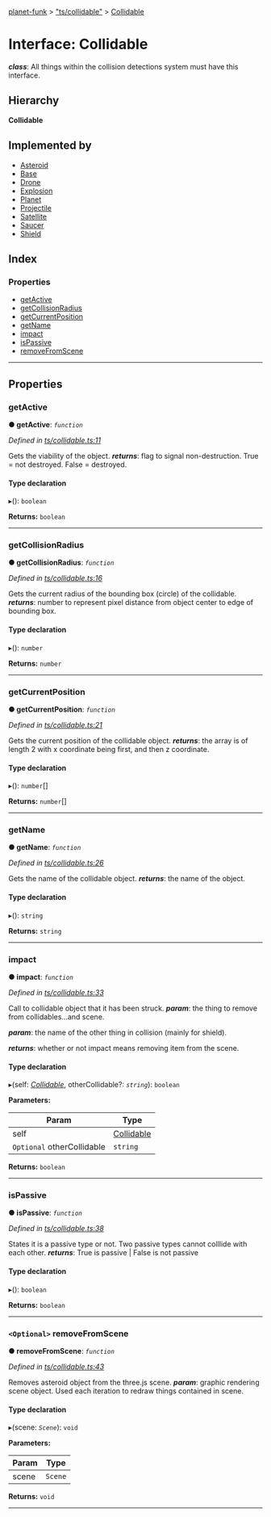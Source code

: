 [planet-funk](../README.md) > ["ts/collidable"](../modules/_ts_collidable_.md) > [Collidable](../interfaces/_ts_collidable_.collidable.md)

# Interface: Collidable

*__class__*: All things within the collision detections system must have this interface.

## Hierarchy

**Collidable**

## Implemented by

* [Asteroid](../classes/_ts_asteroids_asteroid_.asteroid.md)
* [Base](../classes/_ts_player_base_.base.md)
* [Drone](../classes/_ts_weapons_drone_.drone.md)
* [Explosion](../classes/_ts_weapons_explosion_.explosion.md)
* [Planet](../classes/_ts_player_planet_.planet.md)
* [Projectile](../classes/_ts_weapons_projectile_.projectile.md)
* [Satellite](../classes/_ts_player_satellite_.satellite.md)
* [Saucer](../classes/_ts_enemies_saucer_.saucer.md)
* [Shield](../classes/_ts_player_shield_.shield.md)

## Index

### Properties

* [getActive](_ts_collidable_.collidable.md#getactive)
* [getCollisionRadius](_ts_collidable_.collidable.md#getcollisionradius)
* [getCurrentPosition](_ts_collidable_.collidable.md#getcurrentposition)
* [getName](_ts_collidable_.collidable.md#getname)
* [impact](_ts_collidable_.collidable.md#impact)
* [isPassive](_ts_collidable_.collidable.md#ispassive)
* [removeFromScene](_ts_collidable_.collidable.md#removefromscene)

---

## Properties

<a id="getactive"></a>

###  getActive

**● getActive**: *`function`*

*Defined in [ts/collidable.ts:11](https://github.com/WilliamRADFunk/planet-funk/blob/a2fe6bc/src/ts/collidable.ts#L11)*

Gets the viability of the object.
*__returns__*: flag to signal non-destruction. True = not destroyed. False = destroyed.

#### Type declaration
▸(): `boolean`

**Returns:** `boolean`

___
<a id="getcollisionradius"></a>

###  getCollisionRadius

**● getCollisionRadius**: *`function`*

*Defined in [ts/collidable.ts:16](https://github.com/WilliamRADFunk/planet-funk/blob/a2fe6bc/src/ts/collidable.ts#L16)*

Gets the current radius of the bounding box (circle) of the collidable.
*__returns__*: number to represent pixel distance from object center to edge of bounding box.

#### Type declaration
▸(): `number`

**Returns:** `number`

___
<a id="getcurrentposition"></a>

###  getCurrentPosition

**● getCurrentPosition**: *`function`*

*Defined in [ts/collidable.ts:21](https://github.com/WilliamRADFunk/planet-funk/blob/a2fe6bc/src/ts/collidable.ts#L21)*

Gets the current position of the collidable object.
*__returns__*: the array is of length 2 with x coordinate being first, and then z coordinate.

#### Type declaration
▸(): `number`[]

**Returns:** `number`[]

___
<a id="getname"></a>

###  getName

**● getName**: *`function`*

*Defined in [ts/collidable.ts:26](https://github.com/WilliamRADFunk/planet-funk/blob/a2fe6bc/src/ts/collidable.ts#L26)*

Gets the name of the collidable object.
*__returns__*: the name of the object.

#### Type declaration
▸(): `string`

**Returns:** `string`

___
<a id="impact"></a>

###  impact

**● impact**: *`function`*

*Defined in [ts/collidable.ts:33](https://github.com/WilliamRADFunk/planet-funk/blob/a2fe6bc/src/ts/collidable.ts#L33)*

Call to collidable object that it has been struck.
*__param__*: the thing to remove from collidables...and scene.

*__param__*: the name of the other thing in collision (mainly for shield).

*__returns__*: whether or not impact means removing item from the scene.

#### Type declaration
▸(self: *[Collidable](_ts_collidable_.collidable.md)*, otherCollidable?: *`string`*): `boolean`

**Parameters:**

| Param | Type |
| ------ | ------ |
| self | [Collidable](_ts_collidable_.collidable.md) |
| `Optional` otherCollidable | `string` |

**Returns:** `boolean`

___
<a id="ispassive"></a>

###  isPassive

**● isPassive**: *`function`*

*Defined in [ts/collidable.ts:38](https://github.com/WilliamRADFunk/planet-funk/blob/a2fe6bc/src/ts/collidable.ts#L38)*

States it is a passive type or not. Two passive types cannot colllide with each other.
*__returns__*: True is passive | False is not passive

#### Type declaration
▸(): `boolean`

**Returns:** `boolean`

___
<a id="removefromscene"></a>

### `<Optional>` removeFromScene

**● removeFromScene**: *`function`*

*Defined in [ts/collidable.ts:43](https://github.com/WilliamRADFunk/planet-funk/blob/a2fe6bc/src/ts/collidable.ts#L43)*

Removes asteroid object from the three.js scene.
*__param__*: graphic rendering scene object. Used each iteration to redraw things contained in scene.

#### Type declaration
▸(scene: *`Scene`*): `void`

**Parameters:**

| Param | Type |
| ------ | ------ |
| scene | `Scene` |

**Returns:** `void`

___

